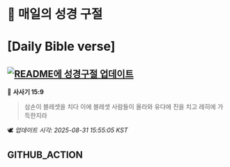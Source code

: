 # 🙏 매일의 성경 구절
# [Daily Bible verse]
## [![README에 성경구절 업데이트](https://github.com/DONGSUKA/first_test/actions/workflows/update-readme-bible.yml/badge.svg)](https://github.com/DONGSUKA/first_test/actions/workflows/update-readme-bible.yml)
<!-- START_BIBLE_VERSE -->
📖 **사사기 15:9**
> 삼손이 블레셋을 치다 이에 블레셋 사람들이 올라와 유다에 진을 치고 레히에 가득한지라

🕊️ _업데이트 시각: 2025-08-31 15:55:05 KST_
  <!-- END_BIBLE_VERSE -->
## GITHUB_ACTION
